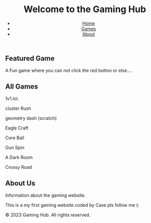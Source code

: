 <!DOCTYPE html>
<html lang="en">
<head>
    <meta charset="UTF-8">
    <meta name="viewport" content="width=device-width, initial-scale=1.0">
    <title>Gaming Website</title>
    <link rel="stylesheet" href="styles.css">
</head>
<body>
    <header>
        <h1>Welcome to the Gaming Hub</h1>
        <nav>
            <ul>
                <li><a href="#home">Home</a></li>
                <li><a href="#games">Games</a></li>
                <li><a href="#about">About</a></li>
            </ul>
        </nav>
    </header>
    <main>
        <section id="home">
            <h2>Featured Game</h2>
            <div class="game-container">
                <!-- Big Red Button -->
                <p>A Fun game where you can not click the red button or else....</p>
            </div>
        </section>
        <section id="games">
            <h2>All Games</h2>
            <div class="games-list">
                <!-- List of games -->
                <p>1v1.lol.</p>
                <p>cluster Rush</p>
                <p>geometry dash (scratch)</p>
                <p>Eagle Craft</p>
                <p>Core Ball</p>
                <p>Gun Spin</p>
                <p>A Dark Room</p>
                <p>Crossy Road</p>
            </div>
        </section>
        <section id="about">
            <h2>About Us</h2>
            <p>Information about the gaming website.</p>
            <p> This is a my first gaming website coded by Case pls follow me (:</p>
        </section>
        </section>
    </main>
    <footer>
        <p>&copy; 2023 Gaming Hub. All rights reserved.</p>
    </footer>
    <script src="scripts.js"></script>
</body>
</html>
